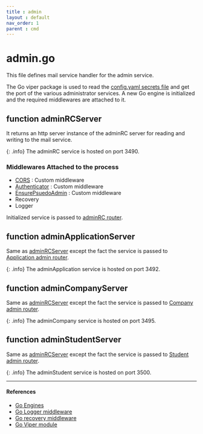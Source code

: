 ```yaml
---
title : admin
layout : default
nav_order: 1
parent : cmd
---
```


# admin.go
This file defines mail service handler for the admin service.


The Go viper package is used to read the [config.yaml secrets file]() and get the port of the various administrator services. A new Go engine is initialized and the required middlewares are attached to it.


## function adminRCServer
It returns an http server instance of the adminRC server for reading and writing to the mail service.

{: .info} 
The adminRC service is hosted on port 3490.

### Middlewares Attached to the process
- [CORS]() : Custom middleware
- [Authenticator]() : Custom middleware
- [EnsurePsuedoAdmin]() : Custom middleware
- Recovery
- Logger

Initialized service is passed to [adminRC router]().

## function adminApplicationServer
Same as [adminRCServer]() except the fact the service is passed to [Application admin router]().

{: .info} 
The adminApplication service is hosted on port 3492.

## function adminCompanyServer
Same as [adminRCServer]() except the fact the service is passed to [Company admin router]().

{: .info} 
The adminCompany service is hosted on port 3495.

## function adminStudentServer
Same as [adminRCServer]() except the fact the service is passed to [Student admin router]().

{: .info} 
The adminStudent service is hosted on port 3500.

---
#### References
- [Go Engines]()
- [Go Logger middleware]()
- [Go recovery middleware]()
- [Go Viper module]()
